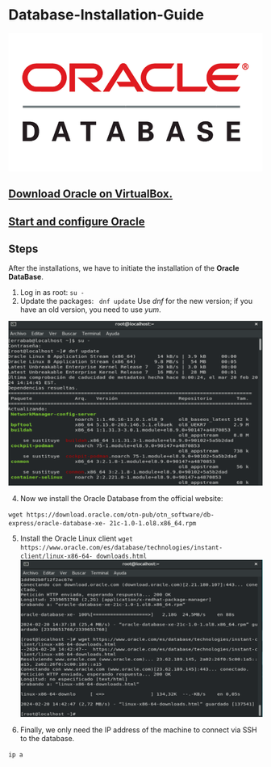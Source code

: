 # Database-Installation-Guide
![portada](/img/portada.png)
## [Download Oracle on VirtualBox.](Descargarmos.md)
## [Start and configure Oracle](configuracion.md) 
## Steps
After the installations, we have to initiate the installation of the **Oracle DataBase**.
1. Log in as root:
 ` su - `
2. Update the packages:
` dnf update`
Use *dnf* for the new version; if you have an old version, you need to use *yum*.

![1](img/cp2.png)

4. Now we install the Oracle Database from the official website:
   
` wget https://download.oracle.com/otn-pub/otn_software/db-express/oracle-database-xe- 21c-1.0-1.ol8.x86_64.rpm `


5. Install the Oracle Linux client
` wget https://www.oracle.com/es/database/technologies/instant-client/linux-x86-64-
downloads.html `
![1](img/cp4.png)

7. Finally, we only need the IP address of the machine to connect via SSH to the database.

`ip a`
